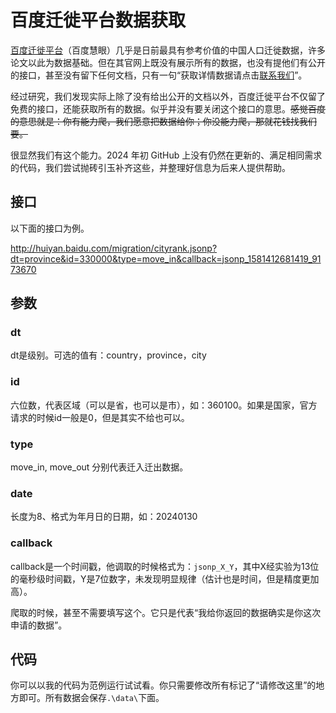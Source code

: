 # 百度迁徙平台数据获取

[百度迁徙平台](http://qianxi.baidu.com/#/)（百度慧眼）几乎是日前最具有参考价值的中国人口迁徙数据，许多论文以此为数据基础。但在其官网上既没有展示所有的数据，也没有提他们有公开的接口，甚至没有留下任何文档，只有一句“获取详情数据请点击[联系我们](https://huiyan.baidu.com/contact?article=qianxi)”。

经过研究，我们发现实际上除了没有给出公开的文档以外，百度迁徙平台不仅留了免费的接口，还能获取所有的数据。似乎并没有要关闭这个接口的意思。~~感觉百度的意思就是：你有能力爬，我们愿意把数据给你；你没能力爬，那就花钱找我们要。~~

很显然我们有这个能力。2024 年初 GitHub 上没有仍然在更新的、满足相同需求的代码，我们尝试抛砖引玉补齐这些，并整理好信息为后来人提供帮助。

## 接口

以下面的接口为例。

http://huiyan.baidu.com/migration/cityrank.jsonp?dt=province&id=330000&type=move_in&callback=jsonp_1581412681419_9173670

## 参数

### dt

dt是级别。可选的值有：country，province，city

### id

六位数，代表区域（可以是省，也可以是市），如：360100。如果是国家，官方请求的时候id一般是0，但是其实不给也可以。

### type

move_in, move_out 分别代表迁入迁出数据。

### date

长度为8、格式为年月日的日期，如：20240130

### callback

callback是一个时间戳，他调取的时候格式为：`jsonp_X_Y`，其中X经实验为13位的毫秒级时间戳，Y是7位数字，未发现明显规律（估计也是时间，但是精度更加高）。

爬取的时候，甚至不需要填写这个。它只是代表“我给你返回的数据确实是你这次申请的数据”。

## 代码

你可以以我的代码为范例运行试试看。你只需要修改所有标记了“请修改这里”的地方即可。所有数据会保存`.\data\`下面。